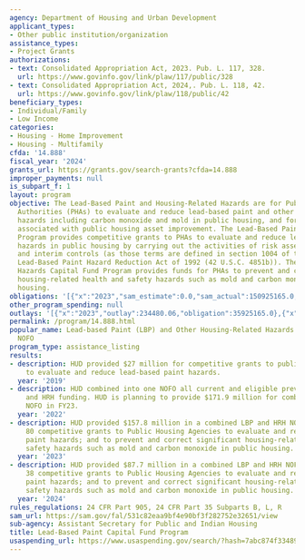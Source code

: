 ```yaml
---
agency: Department of Housing and Urban Development
applicant_types:
- Other public institution/organization
assistance_types:
- Project Grants
authorizations:
- text: Consolidated Appropriation Act, 2023. Pub. L. 117, 328.
  url: https://www.govinfo.gov/link/plaw/117/public/328
- text: Consolidated Appropriation Act, 2024,. Pub. L. 118, 42.
  url: https://www.govinfo.gov/link/plaw/118/public/42
beneficiary_types:
- Individual/Family
- Low Income
categories:
- Housing - Home Improvement
- Housing - Multifamily
cfda: '14.888'
fiscal_year: '2024'
grants_url: https://grants.gov/search-grants?cfda=14.888
improper_payments: null
is_subpart_f: 1
layout: program
objective: The Lead-Based Paint and Housing-Related Hazards are for Public Housing
  Authorities (PHAs) to evaluate and reduce lead-based paint and other housing-related
  hazards including carbon monoxide and mold in public housing, and for other costs
  associated with public housing asset improvement. The Lead-Based Paint Capital Fund
  Program provides competitive grants to PHAs to evaluate and reduce lead-based paint
  hazards in public housing by carrying out the activities of risk assessments, abatement,
  and interim controls (as those terms are defined in section 1004 of the Residential
  Lead-Based Paint Hazard Reduction Act of 1992 (42 U.S.C. 4851b)). The Housing-Related
  Hazards Capital Fund Program provides funds for PHAs to prevent and correct significant
  housing-related health and safety hazards such as mold and carbon monoxide in public
  housing.
obligations: '[{"x":"2023","sam_estimate":0.0,"sam_actual":150925165.0,"usa_spending_actual":34752420.0},{"x":"2024","sam_estimate":0.0,"sam_actual":87740890.0,"usa_spending_actual":45634890.0},{"x":"2025","sam_estimate":0.0,"sam_actual":65000000.0,"usa_spending_actual":0.0}]'
other_program_spending: null
outlays: '[{"x":"2023","outlay":234480.06,"obligation":35925165.0},{"x":"2024","outlay":0.0,"obligation":47740890.0},{"x":"2025","outlay":0.0,"obligation":0.0}]'
permalink: /program/14.888.html
popular_name: Lead-based Paint (LBP) and Other Housing-Related Hazards (HRH) Combined
  NOFO
program_type: assistance_listing
results:
- description: HUD provided $27 million for competitive grants to public housing agencies
    to evaluate and reduce lead-based paint hazards.
  year: '2019'
- description: HUD combined into one NOFO all current and eligible previous year LBP
    and HRH funding. HUD is planning to provide $171.9 million for combined LBP/HRH
    NOFO in FY23.
  year: '2022'
- description: HUD provided $157.8 million in a combined LBP and HRH NOFO and awarded
    80 competitive grants to Public Housing Agencies to evaluate and reduce lead-based
    paint hazards; and to prevent and correct significant housing-related health and
    safety hazards such as mold and carbon monoxide in public housing.
  year: '2023'
- description: HUD provided $87.7 million in a combined LBP and HRH NOFO and awarded
    38 competitive grants to Public Housing Agencies to evaluate and reduce lead-based
    paint hazards; and to prevent and correct significant housing-related health and
    safety hazards such as mold and carbon monoxide in public housing.
  year: '2024'
rules_regulations: 24 CFR Part 905, 24 CFR Part 35 Subparts B, L, R
sam_url: https://sam.gov/fal/531c82eaa9bf4e90bf3f282752e32651/view
sub-agency: Assistant Secretary for Public and Indian Housing
title: Lead-Based Paint Capital Fund Program
usaspending_url: https://www.usaspending.gov/search/?hash=7abc874f334890d7b12afb45341d14f5
---
```

